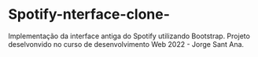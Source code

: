 # Spotify-nterface-clone-
Implementação da interface antiga do Spotify utilizando Bootstrap. Projeto deselvonvido no curso de desenvolvimento Web 2022 - Jorge Sant Ana.
